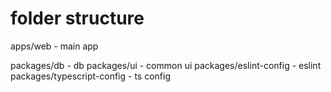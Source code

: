# folder structure

apps/web - main app

packages/db - db
packages/ui - common ui
packages/eslint-config - eslint
packages/typescript-config - ts config
